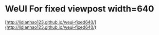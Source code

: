 # WeUI For fixed viewpost width=640

[http://lidianhao123.github.io/weui-fixed640/](http://lidianhao123.github.io/weui-fixed640/)
